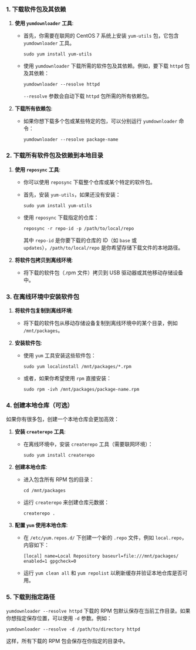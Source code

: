### 1. **下载软件包及其依赖**

1. **使用 `yumdownloader` 工具**:
    
    - 首先，你需要在联网的 CentOS 7 系统上安装 `yum-utils` 包，它包含 `yumdownloader` 工具。
        
        `sudo yum install yum-utils`
        
    - 使用 `yumdownloader` 下载所需的软件包及其依赖。例如，要下载 `httpd` 包及其依赖：
        
        `yumdownloader --resolve httpd`
        
        `--resolve` 参数会自动下载 `httpd` 包所需的所有依赖包。
2. **下载所有依赖包**:
    
    - 如果你想下载多个包或某些特定的包，可以分别运行 `yumdownloader` 命令：
        
        `yumdownloader --resolve package-name`
        

### 2. **下载所有软件包及依赖到本地目录**

1. **使用 `reposync` 工具**:
    
    - 你可以使用 `reposync` 下载整个仓库或某个特定的软件包。
    - 首先，安装 `yum-utils`，如果还没有安装：
        
        `sudo yum install yum-utils`
        
    - 使用 `reposync` 下载指定的仓库：
        
        `reposync -r repo-id -p /path/to/local/repo`
        
        其中 `repo-id` 是你要下载的仓库的 ID（如 `base` 或 `updates`），`/path/to/local/repo` 是你希望存储下载文件的本地路径。
2. **将软件包拷贝到离线环境**:
    
    - 将下载的软件包（.rpm 文件）拷贝到 USB 驱动器或其他移动存储设备中。

### 3. **在离线环境中安装软件包**

1. **将软件包复制到离线环境**:
    
    - 将下载的软件包从移动存储设备复制到离线环境中的某个目录，例如 `/mnt/packages`。
2. **安装软件包**:
    
    - 使用 `yum` 工具安装这些软件包：
        
        `sudo yum localinstall /mnt/packages/*.rpm`
        
    - 或者，如果你希望使用 `rpm` 直接安装：
        
        `sudo rpm -ivh /mnt/packages/package-name.rpm`
        

### 4. **创建本地仓库（可选）**

如果你有很多包，创建一个本地仓库会更加高效：

1. **安装 `createrepo` 工具**:
    
    - 在离线环境中，安装 `createrepo` 工具（需要联网环境）：
        
        `sudo yum install createrepo`
        
2. **创建本地仓库**:
    
    - 进入包含所有 RPM 包的目录：
        
        `cd /mnt/packages`
        
    - 运行 `createrepo` 来创建仓库元数据：
        
        `createrepo .`
        
3. **配置 `yum` 使用本地仓库**:
    
    - 在 `/etc/yum.repos.d/` 下创建一个新的 `.repo` 文件，例如 `local.repo`，内容如下：
        
        `[local] name=Local Repository baseurl=file:///mnt/packages/ enabled=1 gpgcheck=0`
        
    - 运行 `yum clean all` 和 `yum repolist` 以刷新缓存并验证本地仓库是否可用。

### 5. 下载到指定路径
`yumdownloader --resolve httpd` 下载的 RPM 包默认保存在当前工作目录。如果你想指定保存位置，可以使用 `-d` 参数。例如：

`yumdownloader --resolve -d /path/to/directory httpd`

这样，所有下载的 RPM 包会保存在你指定的目录中。